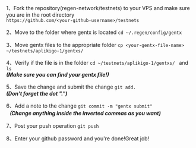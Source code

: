 1、Fork the repository(regen-network/testnets) to your VPS and make sure you are in the root directory  
```https://github.com/<your-github-username>/testnets``` 

2、Move to the folder where gentx is located 
```cd ~/.regen/config/gentx```

3、Move gentx files to the appropriate folder 
```cp <your-gentx-file-name> ~/testnets/aplikigo-1/gentxs/```

4、Verify if the file is in the folder 
```cd ~/testnets/aplikigo-1/gentxs/ ``` and ```ls```   
***(Make sure you can find your gentx file!)***

5、Save the change and submit the change 
```git add.```      
***(Don't forget the dot ".")***

6、Add a note to the change 
```git commit -m "gentx submit"```     
***（Change anything inside the inverted commas as you want)***

7、Post your push operation 
```git push```

8、Enter your github password and you're done!Great job!
